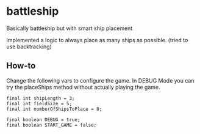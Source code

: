 # battleship
 Basically battleship but with smart ship placement

Implemented a logic to always place as many ships as possible. (tried to use backtracking)


## How-to
Change the following vars to configure the game.
In DEBUG Mode you can try the placeShips method without actually playing the game.

    final int shipLength = 3;
    final int fieldSize = 5;
    final int numberOfShipsToPlace = 8;

    final boolean DEBUG = true;
    final boolean START_GAME = false;
    
